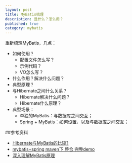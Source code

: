 ```yaml
---
layout: post
title: MyBatis梳理
description: 是什么？怎么用？
published: true
category: mybatis
---
```


重新梳理MyBatis，几点：

* 如何使用？
	* 配置文件怎么写？
	* 示例代码？
	* VO怎么写？
* 什么作用？解决什么问题？
* 典型原理？
* 与Hibernate之间什么关系？
	* Hibernate解决什么问题？
	* Hibernate什么原理？
* 典型场景：
	* 单独的MyBatis：与数据库之间交互；
	* Spring + MyBatis：如何设置，以及与数据库之间交互；



































##参考资料

* [Hibernate与MyBatis的比较?][Hibernate与MyBatis的比较?]
* [mybatis+spring maven下 整合 完整demo][mybatis+spring maven下 整合 完整demo]
* [深入理解MyBatis原理][深入理解MyBatis原理]



[NingG]:    http://ningg.github.com  "NingG"

[Hibernate与MyBatis的比较?]:				http://www.zhihu.com/question/25753928
[mybatis+spring maven下 整合 完整demo]:		http://blog.csdn.net/philip502/article/details/37911395
[深入理解MyBatis原理]:						http://blog.csdn.net/column/details/mybatis-principle.html







